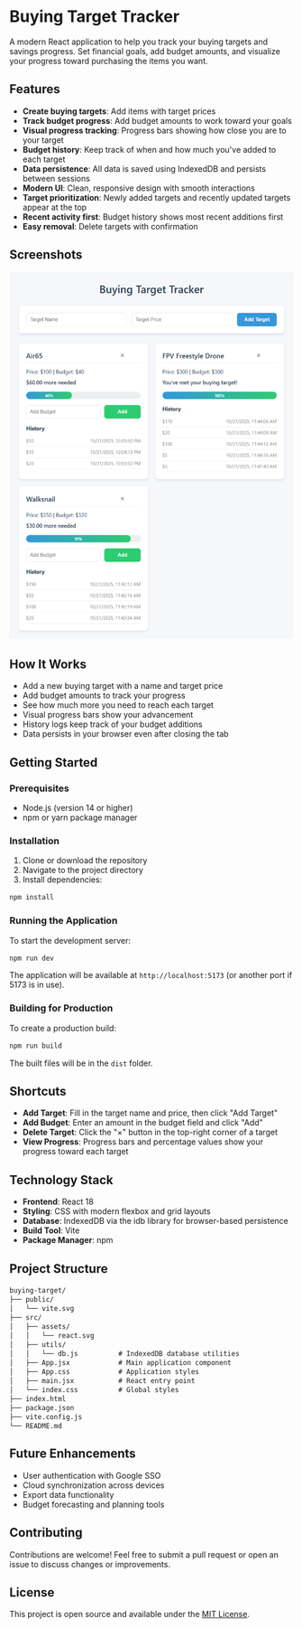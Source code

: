 # Buying Target Tracker

A modern React application to help you track your buying targets and savings progress. Set financial goals, add budget amounts, and visualize your progress toward purchasing the items you want.

## Features

- **Create buying targets**: Add items with target prices
- **Track budget progress**: Add budget amounts to work toward your goals
- **Visual progress tracking**: Progress bars showing how close you are to your target
- **Budget history**: Keep track of when and how much you've added to each target
- **Data persistence**: All data is saved using IndexedDB and persists between sessions
- **Modern UI**: Clean, responsive design with smooth interactions
- **Target prioritization**: Newly added targets and recently updated targets appear at the top
- **Recent activity first**: Budget history shows most recent additions first
- **Easy removal**: Delete targets with confirmation

## Screenshots

![Buying Target Tracker Screenshot](./screenshots/screenshot.png)

## How It Works

- Add a new buying target with a name and target price
- Add budget amounts to track your progress
- See how much more you need to reach each target
- Visual progress bars show your advancement
- History logs keep track of your budget additions
- Data persists in your browser even after closing the tab

## Getting Started

### Prerequisites

- Node.js (version 14 or higher)
- npm or yarn package manager

### Installation

1. Clone or download the repository
2. Navigate to the project directory
3. Install dependencies:

```bash
npm install
```

### Running the Application

To start the development server:

```bash
npm run dev
```

The application will be available at `http://localhost:5173` (or another port if 5173 is in use).

### Building for Production

To create a production build:

```bash
npm run build
```

The built files will be in the `dist` folder.

## Shortcuts

- **Add Target**: Fill in the target name and price, then click "Add Target"
- **Add Budget**: Enter an amount in the budget field and click "Add"
- **Delete Target**: Click the "×" button in the top-right corner of a target
- **View Progress**: Progress bars and percentage values show your progress toward each target

## Technology Stack

- **Frontend**: React 18
- **Styling**: CSS with modern flexbox and grid layouts
- **Database**: IndexedDB via the idb library for browser-based persistence
- **Build Tool**: Vite
- **Package Manager**: npm

## Project Structure

```
buying-target/
├── public/
│   └── vite.svg
├── src/
│   ├── assets/
│   │   └── react.svg
│   ├── utils/
│   │   └── db.js          # IndexedDB database utilities
│   ├── App.jsx            # Main application component
│   ├── App.css            # Application styles
│   ├── main.jsx           # React entry point
│   └── index.css          # Global styles
├── index.html
├── package.json
├── vite.config.js
└── README.md
```

## Future Enhancements

- User authentication with Google SSO
- Cloud synchronization across devices
- Export data functionality
- Budget forecasting and planning tools

## Contributing

Contributions are welcome! Feel free to submit a pull request or open an issue to discuss changes or improvements.

## License

This project is open source and available under the [MIT License](LICENSE).